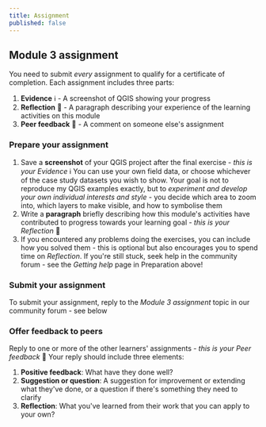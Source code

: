 ```yaml
---
title: Assignment 
published: false
---
```


## Module 3 assignment

You need to submit *every* assignment to qualify for a certificate of completion.  Each assignment includes three parts:
1. **Evidence** :information_source: - A screenshot of QGIS showing your progress
2. **Reflection** :thought_balloon: - A paragraph describing your experience of the learning activities on this module
3. **Peer feedback** :speech_balloon: - A comment on someone else's assignment

### Prepare your assignment

1. Save a **screenshot** of your QGIS project after the final exercise - *this is your Evidence* :information_source:  You can use your own field data, or choose whichever of the case study datasets you wish to show.  Your goal is not to reproduce my QGIS examples exactly, but to *experiment and develop your own individual interests and style* - you decide which area to zoom into, which layers to make visible, and how to symbolise them
2. Write a **paragraph** briefly describing how this module's activities have contributed to progress towards your learning goal - *this is your Reflection* :thought_balloon:
3. If you encountered any problems doing the exercises, you can include how you solved them - this is optional but also encourages you to spend time on *Reflection*.  If you're still stuck, seek help in the community forum - see the *Getting help* page in Preparation above!

### Submit your assignment
To submit your assignment, reply to the *Module 3 assignment* topic in our community forum - see below

### Offer feedback to peers
Reply to one or more of the other learners' assignments - *this is your Peer feedback* :speech_balloon:  Your reply should include three elements:
1. **Positive feedback**: What have they done well?
2. **Suggestion or question**: A suggestion for improvement or extending what they've done, or a question if there's something they need to clarify
3. **Reflection**: What you've learned from their work that you can apply to your own?

<div id='discourse-comments'></div>

<script type="text/javascript">
  window.DiscourseEmbed = { discourseUrl: 'https://community.verdantlearn.org/', topicId: 722 };

  (function() {
    var d = document.createElement('script'); d.type = 'text/javascript'; d.async = true;
    d.src = window.DiscourseEmbed.discourseUrl + 'javascripts/embed.js';
    (document.getElementsByTagName('head')[0] || document.getElementsByTagName('body')[0]).appendChild(d);
  })();
</script>

